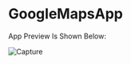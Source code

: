 # GoogleMapsApp
App Preview Is Shown Below:

![Capture](https://user-images.githubusercontent.com/43849911/60016342-9418ce00-96a3-11e9-82b1-3a7a0740413b.JPG)

